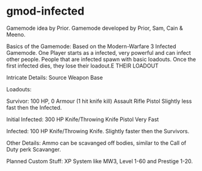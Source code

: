 # gmod-infected
Gamemode idea by Prior.
Gamemode developed by Prior, Sam, Cain & Meeno.

Basics of the Gamemode:
Based on the Modern-Warfare 3 Infected Gamemode.
One Player starts as a infected, very powerful and can infect other people.
People that are infected spawn with basic loadouts. Once the first infected dies, they lose their loadout.E THEIR LOADOUT

Intricate Details:
Source Weapon Base

Loadouts:

Survivor:
100 HP, 0 Armour (1 hit knife kill)
Assault Rifle
Pistol
Slightly less fast then the Infected.

Initial Infected:
300 HP
Knife/Throwing Knife
Pistol
Very Fast

Infected:
100 HP
Knife/Throwing Knife.
Slightly faster then the Survivors.

Other Details:
Ammo can be scavanged off bodies, similar to the Call of Duty perk Scavanger.

Planned Custom Stuff:
XP System like MW3, Level 1-60 and Prestige 1-20.
